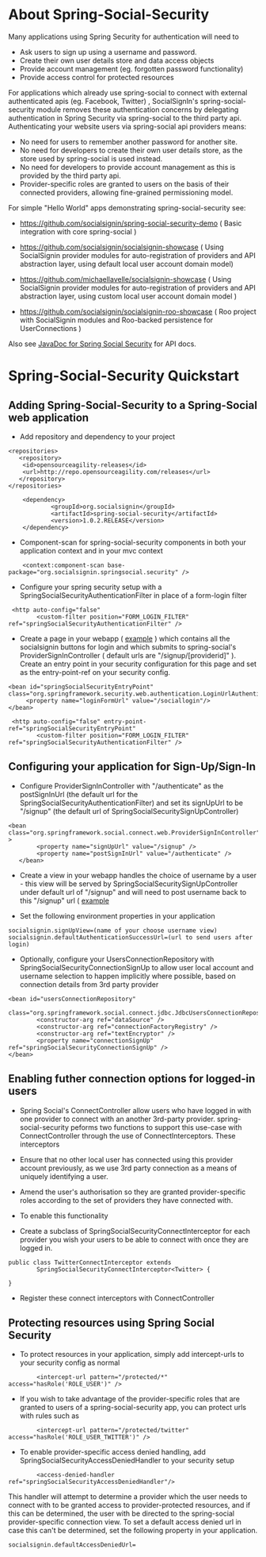 About Spring-Social-Security
============================

Many applications using Spring Security for authentication will need to

* Ask users to sign up using a username and password.
* Create their own user details store and data access objects
* Provide account management (eg. forgotten password functionality)
* Provide access control for protected resources

For applications which already use spring-social to connect with external authenticated apis (eg. Facebook, Twitter)
, SocialSignIn's spring-social-security module removes these authentication concerns by delegating authentication
in Spring Security via spring-social to the third party api. Authenticating your website users via spring-social api
providers means:

* No need for users to remember another password for another site.
* No need for developers to create their own user details store, as the store used by spring-social is used instead.
* No need for developers to provide account management as this is provided by the third party api.
* Provider-specific roles are granted to users on the basis of their connected providers, allowing fine-grained
permissioning model.

For simple "Hello World" apps demonstrating spring-social-security see:

* https://github.com/socialsignin/spring-social-security-demo  ( Basic integration with core spring-social )

* https://github.com/socialsignin/socialsignin-showcase ( Using SocialSignin provider modules for auto-registration of providers and API abstraction layer, using default local user account domain model)

* https://github.com/michaellavelle/socialsignin-showcase ( Using SocialSignin provider modules for auto-registration of providers and API abstraction layer, using custom local user account domain model )

* https://github.com/socialsignin/socialsignin-roo-showcase ( Roo project with SocialSignin modules and Roo-backed persistence for UserConnections )

Also see <a href="http://socialsignin.org/spring-social-security/docs/1.0.2.RELEASE/api/">JavaDoc for Spring Social Security</a> for API docs.

Spring-Social-Security Quickstart
=================================

Adding Spring-Social-Security to a Spring-Social web application
----------------------------------------------------------------

- Add repository and dependency to your project

```
<repositories>
   <repository>
	<id>opensourceagility-releases</id>
	<url>http://repo.opensourceagility.com/releases</url>
   </repository>
</repositories>
```
```
  	<dependency>
			<groupId>org.socialsignin</groupId>
			<artifactId>spring-social-security</artifactId>
			<version>1.0.2.RELEASE</version>
	</dependency>
```
- Component-scan for spring-social-security components in both your application context and in your mvc context

```
	<context:component-scan base-package="org.socialsignin.springsocial.security" />
```
- Configure your spring security setup with a SpringSocialSecurityAuthenticationFilter in place of a form-login filter

```
 <http auto-config="false" 
    	<custom-filter position="FORM_LOGIN_FILTER" ref="springSocialSecurityAuthenticationFilter" />
```
- Create a page in your webapp ( <a href="https://github.com/socialsignin/spring-social-security-demo/blob/master/src/main/webapp/oauthlogin.jsp">example</a> ) which contains all the socialsignin buttons for login and which submits to spring-social's 
  ProviderSignInController ( default urls are "/signup/[providerid]" ).  Create an entry point in your security configuration
  for this page and set as the entry-point-ref on your security config.  
```
<bean id="springSocialSecurityEntryPoint" 
class="org.springframework.security.web.authentication.LoginUrlAuthenticationEntryPoint">
     <property name="loginFormUrl" value="/sociallogin"/>
</bean>
```

```
 <http auto-config="false" entry-point-ref="springSocialSecurityEntryPoint" 
    	<custom-filter position="FORM_LOGIN_FILTER" ref="springSocialSecurityAuthenticationFilter" />
```

Configuring your application for Sign-Up/Sign-In
------------------------------------------------

- Configure ProviderSignInController with "/authenticate" as the postSignInUrl (the default url for the SpringSocialSecurityAuthenticationFilter)
and set its signUpUrl to be "/signup" (the default url of SpringSocialSecuritySignUpController)

```
<bean class="org.springframework.social.connect.web.ProviderSignInController" >
    	<property name="signUpUrl" value="/signup" />
        <property name="postSignInUrl" value="/authenticate" />
   </bean>
```
- Create a view in your webapp handles the choice of username by a user - this view will be served
by SpringSocialSecuritySignUpController under default url of "/signup" and will need to post username
back to this "/signup" url ( <a href="https://github.com/socialsignin/spring-social-security-demo/blob/master/src/main/webapp/WEB-INF/signUpForm.jsp">example</a>

- Set the following environment properties in your application

```
socialsignin.signUpView=(name of your choose username view)
socialsignin.defaultAuthenticationSuccessUrl=(url to send users after login)
```

- Optionally, configure your UsersConnectionRepository with SpringSocialSecurityConnectionSignUp to allow user local account
   and username selection to happen implicitly where possible, based on connection details from 3rd party provider

```
<bean id="usersConnectionRepository"
		class="org.springframework.social.connect.jdbc.JdbcUsersConnectionRepository">
		<constructor-arg ref="dataSource" />
		<constructor-arg ref="connectionFactoryRegistry" />
		<constructor-arg ref="textEncryptor" />
		<property name="connectionSignUp" ref="springSocialSecurityConnectionSignUp" /> 
</bean>
```
  
Enabling futher connection options for logged-in users
------------------------------------------------------

- Spring Social's ConnectController allow users who have logged in with one provider to connect with an
another 3rd-party provider. spring-social-security peforms two functions to support this use-case with ConnectController
through the use of ConnectInterceptors.  These interceptors

* Ensure that no other local user has connected using this provider account previously, as we use 3rd party
connection as a means of uniquely identifying a user.

* Amend the user's authorisation so they are granted provider-specific roles according to the set of providers
they have connected with.

- To enable this functionality

* Create a subclass of SpringSocialSecurityConnectInterceptor for each provider you wish your users to be able to connect with
once they are logged in.

```
public class TwitterConnectInterceptor extends
		SpringSocialSecurityConnectInterceptor<Twitter> {

}
```

- Register these connect interceptors with ConnectController

Protecting resources using Spring Social Security
-------------------------------------------------

- To protect resources in your application, simply add intercept-urls to your security config as normal

```
		<intercept-url pattern="/protected/*" access="hasRole('ROLE_USER')" />
```

- If you wish to take advantage of the provider-specific roles that are granted to users of a spring-social-security app,
you can protect urls with rules such as 

```
		<intercept-url pattern="/protected/twitter" access="hasRole('ROLE_USER_TWITTER')" />
```

- To enable provider-specific access denied handling, add SpringSocialSecurityAccessDeniedHandler to your security setup

```
        <access-denied-handler ref="springSocialSecurityAccessDeniedHandler"/>
```
This handler will attempt to determine a provider which the user needs to connect with to be granted
access to provider-protected resources, and if this can be determined, the user with be directed to
the spring-social provider-specific connection view.  To set a default access denied url in case this can't be 
determined, set the following property in your application.

```
socialsignin.defaultAccessDeniedUrl=
```